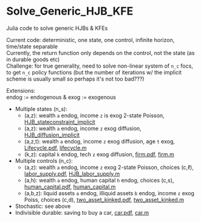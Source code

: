 # Solve_Generic_HJB_KFE
Julia code to solve generic HJBs &amp; KFEs

Current code: deterministic, one state, one control, infinite horizon, time/state separable      
Currently, the return function only depends on the control, not the state (as in durable goods etc)     
Challenge: for true generality, need to solve non-linear system of `n_c` focs, to get `n_c` policy functions 
(but the number of iterations w/ the implicit scheme is usually small so perhaps it's not too bad???)

Extensions:     
endog := endogenous & exog := exogenous    
- Multiple states (n_s): 
  - (a,z): wealth `a` endog, income `z` is exog 2-state Poisson, [HJB_stateconstraint_implicit](https://benjaminmoll.com/wp-content/uploads/2020/06/HJB_stateconstraint_implicit.m)
  - (a,z): wealth `a` endog, income `z` exog diffusion, [HJB_diffusion_implicit](https://benjaminmoll.com/wp-content/uploads/2020/06/HJB_diffusion_implicit.m)
  - (a,z,t): wealth `a` endog, income `z` exog diffusion, age `t` exog, [Lifecycle.pdf](https://benjaminmoll.com/wp-content/uploads/2020/06/lifecycle.pdf), [lifecycle.m](https://benjaminmoll.com/wp-content/uploads/2020/06/lifecycle.m)
  - (k,z): capital `k` endog, tech `z` exog diffusion, [firm.pdf](https://benjaminmoll.com/wp-content/uploads/2020/06/firm.pdf), [firm.m](https://benjaminmoll.com/wp-content/uploads/2020/06/firm.m)
- Multiple controls (n_c):
  - (a,z): wealth `a` endog, income `z` exog 2-state Poisson, choices (c,ℓ), [labor_supply.pdf](https://benjaminmoll.com/wp-content/uploads/2020/06/labor_supply.pdf),  [HJB_labor_supply.m](https://benjaminmoll.com/wp-content/uploads/2020/06/HJB_labor_supply.m)
  - (a,h): wealth `a` endog, human capital `h` endog, choices (c,s), [human_capital.pdf](https://benjaminmoll.com/wp-content/uploads/2020/02/human_capital.pdf),  [human_capital.m](https://benjaminmoll.com/wp-content/uploads/2020/03/human_capital.m)
  - (a,b,z): liquid assets `a` endog, illiquid assets `b` endog, income `z` exog Poiss, choices (c,d), [two_asset_kinked.pdf](https://benjaminmoll.com/wp-content/uploads/2020/06/two_asset_kinked.pdf),  [two_asset_kinked.m](https://benjaminmoll.com/wp-content/uploads/2020/06/two_asset_kinked.m)
- Stochastic: see above
- Indivisible durable: saving to buy a car, [car.pdf](https://benjaminmoll.com/wp-content/uploads/2020/06/car.pdf), [car.m](https://benjaminmoll.com/wp-content/uploads/2020/06/car.m)
